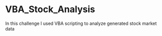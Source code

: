 # VBA_Stock_Analysis

In this challenge I used VBA scripting to analyze generated stock market data
